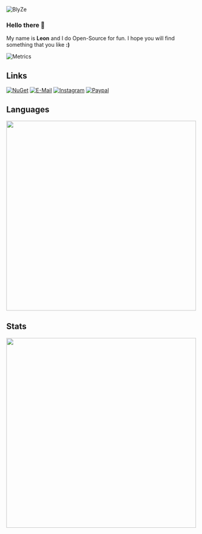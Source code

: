 ![BlyZe](https://user-images.githubusercontent.com/95288041/198973742-97289725-4026-4202-bf6d-3c9068c54d56.svg)

### Hello there 👋

My name is **Leon** and I do Open-Source for fun. I hope you will find something that you like **:)**

![Metrics](https://metrics.lecoq.io/BlyZeDev?template=classic&habits=1&base=header%2C%20activity%2C%20community%2C%20repositories%2C%20metadata&base.indepth=false&base.hireable=false&base.skip=false&habits=false&habits.from=1000&habits.days=1000&habits.facts=true&habits.charts=false&habits.charts.type=classic&habits.trim=false&habits.languages.limit=8&habits.languages.threshold=0%25&config.timezone=Europe%2FBerlin&config.twemoji=true&config.octicon=true)

## Links

[![NuGet](https://img.shields.io/badge/NuGet-BlyZe-blue?style=for-the-badge&logo=appveyor)](https://www.nuget.org/profiles/BlyZe)
[![E-Mail](https://img.shields.io/badge/Gmail-D14836?style=for-the-badge&logo=gmail&logoColor=white)](https://mail.google.com/mail/u/?authuser=leonschimmel15@gmail.com)
[![Instagram](https://img.shields.io/badge/Instagram-E4405F?style=for-the-badge&logo=instagram&logoColor=white)](https://www.instagram.com/derechteblyzeee/)
[![Paypal](https://img.shields.io/badge/PayPal-00457C?style=for-the-badge&logo=paypal&logoColor=white)](https://www.paypal.com/donate/?hosted_button_id=N9S3FT7EAV982)

## Languages

<img align=center width=500 src="https://github-readme-stats.vercel.app/api/top-langs/?username=blyzedev&theme=github_dark&hide_title=true&layout=compact">

## Stats

<img align=center width=500 src="https://github-readme-stats.vercel.app/api?username=blyzedev&show_icons=true&hide_title=true&include_all_commits=true&theme=github_dark">
